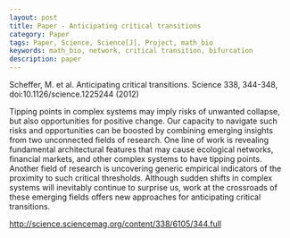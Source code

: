 ```yaml
---
layout: post
title: Paper - Anticipating critical transitions
category: Paper
tags: Paper, Science, Science[J], Project, math_bio
keywords: math_bio, network, critical transition, bifurcation
description: paper
---
```


Scheffer, M. et al. Anticipating critical transitions. Science 338, 344-348, doi:10.1126/science.1225244 (2012)

Tipping points in complex systems may imply risks of unwanted collapse, but also opportunities for positive change. Our capacity to navigate such risks and opportunities can be boosted by combining emerging insights from two unconnected fields of research. One line of work is revealing fundamental architectural features that may cause ecological networks, financial markets, and other complex systems to have tipping points. Another field of research is uncovering generic empirical indicators of the proximity to such critical thresholds. Although sudden shifts in complex systems will inevitably continue to surprise us, work at the crossroads of these emerging fields offers new approaches for anticipating critical transitions.

<http://science.sciencemag.org/content/338/6105/344.full>